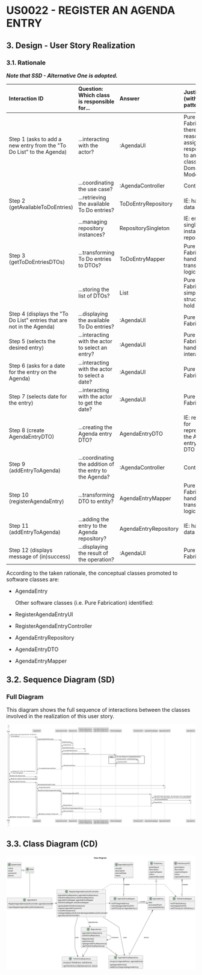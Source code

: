 # US0022 - REGISTER AN AGENDA ENTRY

## 3. Design - User Story Realization 

### 3.1. Rationale

_**Note that SSD - Alternative One is adopted.**_

| Interaction ID                                                                                                     | Question: Which class is responsible for...                | Answer                          | Justification (with patterns)                                                                                            |
|:-------------------------------------------------------------------------------------------------------------------|:-----------------------------------------------------------|:--------------------------------|:-------------------------------------------------------------------------------------------------------------------------|
| Step 1 (asks to add a new entry from the "To Do List" to the Agenda)                                               | ...interacting with the actor?                             | :AgendaUI                       | Pure Fabrication: there is no reason to assign this responsibility to any existing class in the Domain Model.            |
|                                                                                                                    | ...coordinating the use case?                              | :AgendaController               | Controller                                                                                                               |
| Step 2 (getAvailableToDoEntries)                                                                                   | ...retrieving the available To Do entries?                 | ToDoEntryRepository             | IE: has the data                                                                                                         |
|                                                                                                                    | ...managing repository instances?                          | RepositorySingleton             | IE: ensures a single instance of repositories                                                                            |
| Step 3 (getToDoEntriesDTOs)                                                                                        | ...transforming To Do entries to DTOs?                     | ToDoEntryMapper                 | Pure Fabrication: handles transformation logic                                                                            |
|                                                                                                                    | ...storing the list of DTOs?                               | List<ToDoEntryDTO>              | Pure Fabrication: simple data structure to hold DTOs                                                                     |
| Step 4 (displays the "To Do List" entries that are not in the Agenda)                                              | ...displaying the available To Do entries?                 | :AgendaUI                       | Pure Fabrication                                                                                                         |
| Step 5 (selects the desired entry)                                                                                 | ...interacting with the actor to select an entry?          | :AgendaUI                       | Pure Fabrication: handles UI interaction                                                                                 |
| Step 6 (asks for a date for the entry on the Agenda)                                                               | ...interacting with the actor to select a date?            | :AgendaUI                       | Pure Fabrication                                                                                                         |
| Step 7 (selects date for the entry)                                                                                | ...interacting with the actor to get the date?             | :AgendaUI                       | Pure Fabrication                                                                                                         |
| Step 8 (create AgendaEntryDTO)                                                                                     | ...creating the Agenda entry DTO?                          | AgendaEntryDTO                  | IE: responsible for representing the Agenda entry as a DTO                                                               |
| Step 9 (addEntryToAgenda)                                                                                          | ...coordinating the addition of the entry to the Agenda?   | :AgendaController               | Controller                                                                                                               |
| Step 10 (registerAgendaEntry)                                                                                      | ...transforming DTO to entity?                             | AgendaEntryMapper               | Pure Fabrication: handles transformation logic                                                                            |
| Step 11 (addEntryToAgenda)                                                                                         | ...adding the entry to the Agenda repository?              | AgendaEntryRepository           | IE: has the data                                                                                                         |
| Step 12 (displays message of (in)success)                                                                          | ...displaying the result of the operation?                 | :AgendaUI                       | Pure Fabrication                                                                                                         |

According to the taken rationale, the conceptual classes promoted to software classes are: 

* AgendaEntry


  Other software classes (i.e. Pure Fabrication) identified: 

*  RegisterAgendaEntryUI
*  RegisterAgendaEntryController
*  AgendaEntryRepository
*  AgendaEntryDTO
*  AgendaEntryMapper


## 3.2. Sequence Diagram (SD)
### Full Diagram

This diagram shows the full sequence of interactions between the classes involved in the realization of this user story.

![Class Diagram](svg/us022-sequence-diagram-full.svg)

## 3.3. Class Diagram (CD)

![Sequence Diagram - Full](svg/us022-class-diagram-Class_Diagram.svg)
